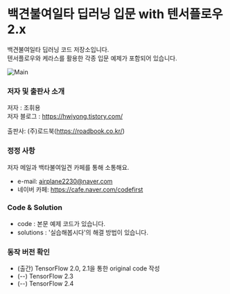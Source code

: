 ﻿# 백견불여일타 딥러닝 입문 with 텐서플로우 2.x

백견불여일타 딥러닝 코드 저장소입니다.  
텐서플로우와 케라스를 활용한 각종 입문 예제가 포함되어 있습니다.

![Main](./images/main.PNG)


### 저자 및 출판사 소개

저자 : 조휘용<br>
저자 블로그 : https://hwiyong.tistory.com/  

출판사: (주)로드북(https://roadbook.co.kr/)  

### 정정 사항

저자 메일과 백타불여일견 카페를 통해 소통해요.  
+ e-mail: airplane2230@naver.com
+ 네이버 카페: https://cafe.naver.com/codefirst

### Code & Solution
- code : 본문 예제 코드가 있습니다.
- solutions : '실습해봅시다'의 해결 방법이 있습니다.

### 동작 버전 확인
- (출간) TensorFlow 2.0, 2.1을 통한 original code 작성
- (--) TensorFlow 2.3
- (--) TensorFlow 2.4
